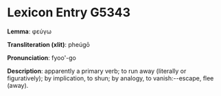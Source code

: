 # Lexicon Entry G5343

**Lemma**: φεύγω

**Transliteration (xlit)**: pheúgō

**Pronunciation**: fyoo'-go

**Description**:
apparently a primary verb; to run away (literally or figuratively); by implication, to shun; by analogy, to vanish:--escape, flee (away).
